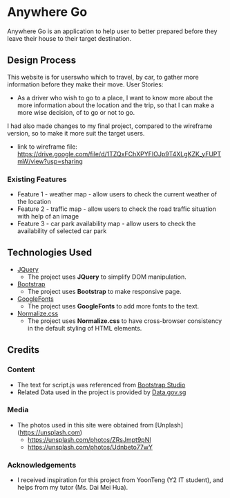 # Anywhere Go
Anywhere Go is an application to help user to better prepared before they leave their house to their target destination.  

## Design Process
This website is for userswho which to travel, by car, to gather more information before they make their move.
User Stories:
- As a driver who wish to go to a place, I want to know more about the more information about the location and the trip, so that I can make a more wise decision, of to go or not to go.

I had also made changes to my final project, compared to the wireframe version, so to make it more suit the target users. 
- link to wireframe file: https://drive.google.com/file/d/1TZQxFChXPYFIOJp9T4XLgKZK_yFUPTmW/view?usp=sharing
### Existing Features
- Feature 1 - weather map - allow users to check the current weather of the location
- Feature 2 - traffic map - allow users to check the road traffic situation with help of an image
- Feature 3 - car park availability map - allow users to check the availability of selected car park

## Technologies Used
- [JQuery](https://jquery.com)
    - The project uses **JQuery** to simplify DOM manipulation.
- [Bootstrap](https://getbootstrap.com)
    - The project uses **Bootstrap** to make responsive page.
- [GoogleFonts](https://fonts.google.com)
    - The project uses **GoogleFonts** to add more fonts to the text.
- [Normalize.css](https://necolas.github.io/normalize.css)
    - The project uses **Normalize.css** to have cross-browser consistency in the default styling of HTML elements.
    
## Credits
### Content
- The text for script.js was referenced from [Bootstrap Studio](https://bootstrapstudio.io)
- Related Data used in the project is provided by [Data.gov.sg](https://data.gov.sg)
### Media
- The photos used in this site were obtained from [Unplash] (https://unsplash.com)
  - https://unsplash.com/photos/ZRsJmpt9pNI
  - https://unsplash.com/photos/Udnbeto77wY
### Acknowledgements
- I received inspiration for this project from YoonTeng (Y2 IT student), and helps from my tutor (Ms. Dai Mei Hua).
